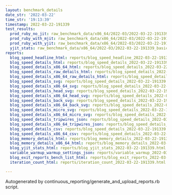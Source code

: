 ```yaml
---
layout: benchmark_details
date_str: '2022-03-22'
time_str: '19:13:39'
timestamp: 2022-03-22-191339
test_results:
  prod_ruby_no_jit: raw_benchmark_data/x86_64/2022-03/2022-03-22-191339_basic_benchmark_prod_ruby_no_jit.json
  prod_ruby_with_mjit: raw_benchmark_data/x86_64/2022-03/2022-03-22-191339_basic_benchmark_prod_ruby_with_mjit.json
  prod_ruby_with_yjit: raw_benchmark_data/x86_64/2022-03/2022-03-22-191339_basic_benchmark_prod_ruby_with_yjit.json
  yjit_stats: raw_benchmark_data/x86_64/2022-03/2022-03-22-191339_basic_benchmark_yjit_stats.json
reports:
  blog_speed_headline_html: reports/blog_speed_headline_2022-03-22-191339.html
  blog_speed_details_html: reports/blog_speed_details_2022-03-22-191339.html
  blog_speed_details_x86_64_html: reports/blog_speed_details_2022-03-22-191339.x86_64.html
  blog_speed_details_raw_details_html: reports/blog_speed_details_2022-03-22-191339.raw_details.html
  blog_speed_details_x86_64_raw_details_html: reports/blog_speed_details_2022-03-22-191339.x86_64.raw_details.html
  blog_speed_details_svg: reports/blog_speed_details_2022-03-22-191339.svg
  blog_speed_details_x86_64_svg: reports/blog_speed_details_2022-03-22-191339.x86_64.svg
  blog_speed_details_head_svg: reports/blog_speed_details_2022-03-22-191339.head.svg
  blog_speed_details_x86_64_head_svg: reports/blog_speed_details_2022-03-22-191339.x86_64.head.svg
  blog_speed_details_back_svg: reports/blog_speed_details_2022-03-22-191339.back.svg
  blog_speed_details_x86_64_back_svg: reports/blog_speed_details_2022-03-22-191339.x86_64.back.svg
  blog_speed_details_micro_svg: reports/blog_speed_details_2022-03-22-191339.micro.svg
  blog_speed_details_x86_64_micro_svg: reports/blog_speed_details_2022-03-22-191339.x86_64.micro.svg
  blog_speed_details_tripwires_json: reports/blog_speed_details_2022-03-22-191339.tripwires.json
  blog_speed_details_x86_64_tripwires_json: reports/blog_speed_details_2022-03-22-191339.x86_64.tripwires.json
  blog_speed_details_csv: reports/blog_speed_details_2022-03-22-191339.csv
  blog_speed_details_x86_64_csv: reports/blog_speed_details_2022-03-22-191339.x86_64.csv
  blog_memory_details_html: reports/blog_memory_details_2022-03-22-191339.html
  blog_memory_details_x86_64_html: reports/blog_memory_details_2022-03-22-191339.x86_64.html
  blog_yjit_stats_html: reports/blog_yjit_stats_2022-03-22-191339.html
  variable_warmup_warmup_settings_json: reports/variable_warmup_2022-03-22-191339.warmup_settings.json
  blog_exit_reports_bench_list_html: reports/blog_exit_reports_2022-03-22-191339.bench_list.html
  iteration_count_html: reports/iteration_count_2022-03-22-191339.html

---
```

Autogenerated by continuous_reporting/generate_and_upload_reports.rb script.
